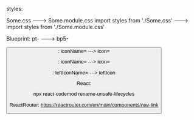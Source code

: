 styles:

Some.css ---> Some.module.css
import styles from './Some.css' ---> import styles from './Some.module.css'

Blueprint:
pt- ---> bp5-

<Button><MenuItem>:
iconName= ---> icon=

<MenuItem>:
iconName= ---> icon=

<NumericInput>:
leftIconName= ---> leftIcon


React:

npx react-codemod rename-unsafe-lifecycles


ReactRouter:
https://reactrouter.com/en/main/components/nav-link
